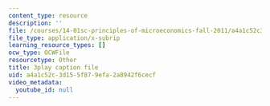 ```yaml
---
content_type: resource
description: ''
file: /courses/14-01sc-principles-of-microeconomics-fall-2011/a4a1c52c3d155f879efa2a8942f6cecf_aflMMnyAO0E.vtt
file_type: application/x-subrip
learning_resource_types: []
ocw_type: OCWFile
resourcetype: Other
title: 3play caption file
uid: a4a1c52c-3d15-5f87-9efa-2a8942f6cecf
video_metadata:
  youtube_id: null
---
```

